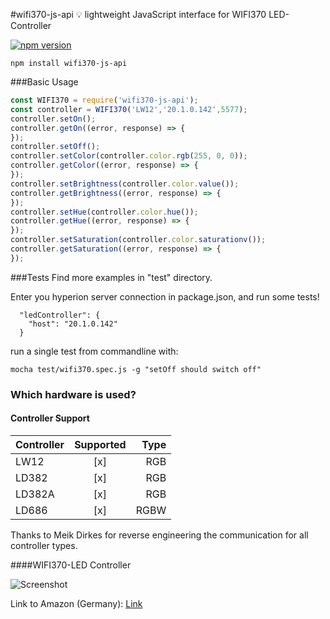 #wifi370-js-api
:bulb: lightweight JavaScript interface for WIFI370 LED-Controller

[![npm version](https://badge.fury.io/js/wifi370-js-api.svg)](https://badge.fury.io/js/wifi370-js-api)

```
npm install wifi370-js-api
```

###Basic Usage
```javascript
const WIFI370 = require('wifi370-js-api');
const controller = WIFI370('LW12','20.1.0.142',5577);
controller.setOn();
controller.getOn((error, response) => {
});
controller.setOff();
controller.setColor(controller.color.rgb(255, 0, 0));
controller.getColor((error, response) => {
});
controller.setBrightness(controller.color.value());
controller.getBrightness((error, response) => {
});
controller.setHue(controller.color.hue());
controller.getHue((error, response) => {
});
controller.setSaturation(controller.color.saturationv());
controller.getSaturation((error, response) => {
});
```
###Tests
Find more examples in "test" directory.

Enter you hyperion server connection in package.json, and run some tests!
```
  "ledController": {
    "host": "20.1.0.142"
  }
```

run a single test from commandline with:
```
mocha test/wifi370.spec.js -g "setOff should switch off"
```

### Which hardware is used?

#### Controller Support
|Controller  | Supported     | Type  |
| ---------- |:-------------:| -----:|
| LW12       | [x]           | RGB   |
| LD382      | [x]           | RGB   |
| LD382A     | [x]           | RGB   |
| LD686      | [x]           | RGBW  |

Thanks to Meik Dirkes for reverse engineering the communication for all controller types.

####WIFI370-LED Controller

![Screenshot](https://dl.dropboxusercontent.com/u/13344648/dev/wifi370img.PNG)

Link to Amazon (Germany): [Link](https://www.amazon.de/dp/B00Q6FKPZI/ref=cm_sw_r_tw_dp_x_HavByb4T01Q88)